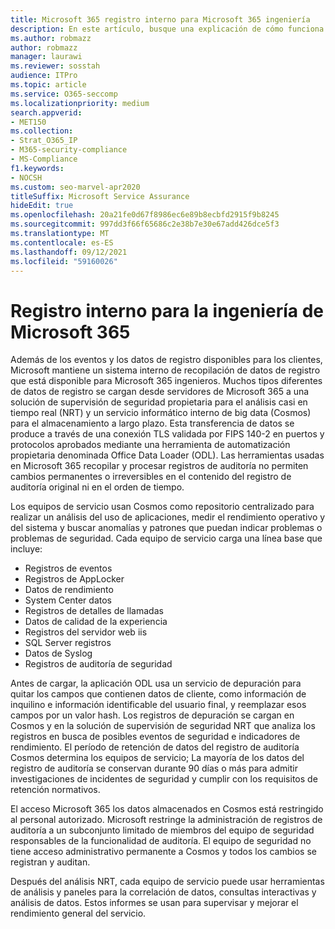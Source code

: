 ```yaml
---
title: Microsoft 365 registro interno para Microsoft 365 ingeniería
description: En este artículo, busque una explicación de cómo funciona el registro interno para Microsoft 365 de ingeniería.
ms.author: robmazz
author: robmazz
manager: laurawi
ms.reviewer: sosstah
audience: ITPro
ms.topic: article
ms.service: O365-seccomp
ms.localizationpriority: medium
search.appverid:
- MET150
ms.collection:
- Strat_O365_IP
- M365-security-compliance
- MS-Compliance
f1.keywords:
- NOCSH
ms.custom: seo-marvel-apr2020
titleSuffix: Microsoft Service Assurance
hideEdit: true
ms.openlocfilehash: 20a21fe0d67f8986ec6e89b8ecbfd2915f9b8245
ms.sourcegitcommit: 997dd3f66f65686c2e38b7e30e67add426dce5f3
ms.translationtype: MT
ms.contentlocale: es-ES
ms.lasthandoff: 09/12/2021
ms.locfileid: "59160026"
---
```

# <a name="internal-logging-for-microsoft-365-engineering"></a>Registro interno para la ingeniería de Microsoft 365

Además de los eventos y los datos de registro disponibles para los clientes, Microsoft mantiene un sistema interno de recopilación de datos de registro que está disponible para Microsoft 365 ingenieros. Muchos tipos diferentes de datos de registro se cargan desde servidores de Microsoft 365 a una solución de supervisión de seguridad propietaria para el análisis casi en tiempo real (NRT) y un servicio informático interno de big data (Cosmos) para el almacenamiento a largo plazo. Esta transferencia de datos se produce a través de una conexión TLS validada por FIPS 140-2 en puertos y protocolos aprobados mediante una herramienta de automatización propietaria denominada Office Data Loader (ODL). Las herramientas usadas en Microsoft 365 recopilar y procesar registros de auditoría no permiten cambios permanentes o irreversibles en el contenido del registro de auditoría original ni en el orden de tiempo.

Los equipos de servicio usan Cosmos como repositorio centralizado para realizar un análisis del uso de aplicaciones, medir el rendimiento operativo y del sistema y buscar anomalías y patrones que puedan indicar problemas o problemas de seguridad. Cada equipo de servicio carga una línea base que incluye:

- Registros de eventos
- Registros de AppLocker
- Datos de rendimiento
- System Center datos
- Registros de detalles de llamadas
- Datos de calidad de la experiencia
- Registros del servidor web iis
- SQL Server registros
- Datos de Syslog
- Registros de auditoría de seguridad

Antes de cargar, la aplicación ODL usa un servicio de depuración para quitar los campos que contienen datos de cliente, como información de inquilino e información identificable del usuario final, y reemplazar esos campos por un valor hash. Los registros de depuración se cargan en Cosmos y en la solución de supervisión de seguridad NRT que analiza los registros en busca de posibles eventos de seguridad e indicadores de rendimiento. El período de retención de datos del registro de auditoría Cosmos determina los equipos de servicio; La mayoría de los datos del registro de auditoría se conservan durante 90 días o más para admitir investigaciones de incidentes de seguridad y cumplir con los requisitos de retención normativos.

El acceso Microsoft 365 los datos almacenados en Cosmos está restringido al personal autorizado. Microsoft restringe la administración de registros de auditoría a un subconjunto limitado de miembros del equipo de seguridad responsables de la funcionalidad de auditoría. El equipo de seguridad no tiene acceso administrativo permanente a Cosmos y todos los cambios se registran y auditan.

Después del análisis NRT, cada equipo de servicio puede usar herramientas de análisis y paneles para la correlación de datos, consultas interactivas y análisis de datos. Estos informes se usan para supervisar y mejorar el rendimiento general del servicio.
